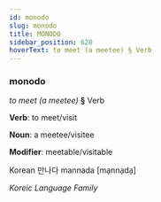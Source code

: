```yaml
---
id: monodo
slug: monodo
title: MONODO
sidebar_position: 620
hoverText: to meet (a meetee) § Verb
---
```


### monodo

*to meet (a meetee)* **§** Verb

**Verb**: to meet/visit

**Noun**: a meetee/visitee

**Modifier**: meetable/visitable

Korean 만나다 mannada [ma̠nna̠da̠]

*Koreic Language Family*